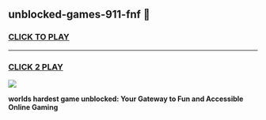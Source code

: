 
## unblocked-games-911-fnf 👋
<h3>
<a href="https://premium.freeplayer.one?title=unblocked-games-911-fnf&ref=14F">CLICK TO PLAY</a></h3>
<hr>

<h3>
<a href="https://premium.freeplayer.one?title=unblocked-games-911-fnf&ref=14F">CLICK 2 PLAY</a>
  
</h3>

<a href="https://premium.freeplayer.one?title=unblocked-games-911-fnf&ref=12F/"><img src="https://clearcache.store/games.png"></a>


**worlds hardest game unblocked: Your Gateway to Fun and Accessible Online Gaming**
